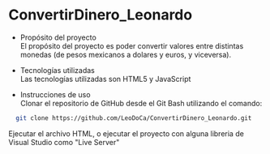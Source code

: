 # ConvertirDinero_Leonardo

- Propósito del proyecto  \
El propósito del proyecto es poder convertir valores entre distintas monedas (de pesos mexicanos a dolares y euros, y viceversa).

- Tecnologías utilizadas  \
Las tecnologías utilizadas son HTML5 y JavaScript

- Instrucciones de uso  \
Clonar el repositorio de GitHub desde el Git Bash utilizando el comando:
```bash
  git clone https://github.com/LeoDoCa/ConvertirDinero_Leonardo.git
```
  Ejecutar el archivo HTML, o ejecutar el proyecto con alguna libreria de Visual Studio como "Live Server"
